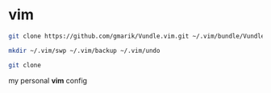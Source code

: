 # vim
```bash
git clone https://github.com/gmarik/Vundle.vim.git ~/.vim/bundle/Vundle.vim
```
```bash
mkdir ~/.vim/swp ~/.vim/backup ~/.vim/undo
```
```bash
git clone 
```
my personal **vim** config
